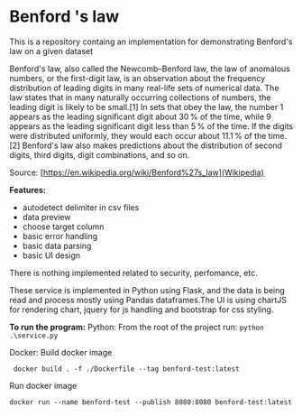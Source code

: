 # Benford 's law

This is a repository containg an implementation for demonstrating  Benford's law on a given dataset

Benford's law, also called the Newcomb–Benford law, the law of anomalous numbers, or the first-digit law, is an observation about the frequency distribution of leading digits in many real-life sets of numerical data. The law states that in many naturally occurring collections of numbers, the leading digit is likely to be small.[1] In sets that obey the law, the number 1 appears as the leading significant digit about 30 % of the time, while 9 appears as the leading significant digit less than 5 % of the time. If the digits were distributed uniformly, they would each occur about 11.1 % of the time.[2] Benford's law also makes predictions about the distribution of second digits, third digits, digit combinations, and so on.

Source: [https://en.wikipedia.org/wiki/Benford%27s_law](Wikipedia)

**Features:**
  - autodetect delimiter in csv files
  - data preview
  - choose target column 
  - basic error handling
  - basic data parsing
  - basic UI design

There is nothing implemented related to security, perfomance, etc.

These service is implemented in Python using Flask, and the data is being read and process mostly using Pandas dataframes.The UI is using chartJS for rendering chart, jquery for js handling and bootstrap for css styling.

**To run the program:**
Python:
  From the root of the project run:
  `python .\service.py`

Docker:
Build docker image

` docker build . -f ./Dockerfile --tag benford-test:latest`

Run docker image

  `docker run --name benford-test --publish 8080:8080 benford-test:latest`
